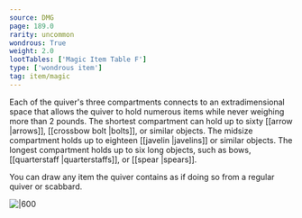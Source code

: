 ```yaml
---
source: DMG
page: 189.0
rarity: uncommon
wondrous: True
weight: 2.0
lootTables: ['Magic Item Table F']
type: ['wondrous item']
tag: item/magic
---
```


Each of the quiver's three compartments connects to an extradimensional space that allows the quiver to hold numerous items while never weighing more than 2 pounds. The shortest compartment can hold up to sixty [[arrow \|arrows]], [[crossbow bolt \|bolts]], or similar objects. The midsize compartment holds up to eighteen [[javelin \|javelins]] or similar objects. The longest compartment holds up to six long objects, such as bows, [[quarterstaff \|quarterstaffs]], or [[spear \|spears]].

You can draw any item the quiver contains as if doing so from a regular quiver or scabbard.


![|600](https://5e.tools/img/items/DMG/Quiver%20of%20Ehlonna.jpg)